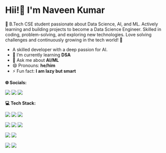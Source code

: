 
 
#  Hii!👋 I'm Naveen Kumar 


🚀 B.Tech CSE student passionate about Data Science, AI, and ML. Actively learning and building projects to become a Data Science Engineer. Skilled in coding, problem-solving, and exploring new technologies. Love solving challenges and continuously growing in the tech world! 🚀


- A skilled developer with a deep passion for AI.  
- 🌱 I’m currently learning **DSA**  
- 💬 Ask me about **AI/ML**  
- 😄 Pronouns: **he/him**  
- ⚡ Fun fact: **I am lazy but smart**  

<b>🌐 Socials: </b>  
<p align="left">
<a href="https://www.linkedin.com/in/naveen-kumar-20716425b/"><img src="https://img.shields.io/badge/LinkedIn-%230077B5.svg?logo=linkedin&logoColor=white" /></a>
<a href="https://x.com/_Naveenkumarr_"><img src="https://img.shields.io/badge/X-black.svg?logo=X&logoColor=white" /></a>
<a href="mailto:naveenkumarr1812@gmail.com"><img src="https://img.shields.io/badge/Email-D14836?logo=gmail&logoColor=white" /></a>
</p>


<b>💻 Tech Stack:</b>  
<p align="left">
<a href="https://dev.java/"><img src="https://img.shields.io/badge/Java-%23ED8B00.svg?style=for-the-badge&logo=openjdk&logoColor=white" /></a>
<a href="https://www.python.org/"><img src="https://img.shields.io/badge/Python-3670A0?style=for-the-badge&logo=python&logoColor=ffdd54" /></a>
<a href="https://developer.mozilla.org/en-US/docs/Web/JavaScript"><img src="https://img.shields.io/badge/JavaScript-%23323330.svg?style=for-the-badge&logo=javascript&logoColor=%23F7DF1E" /></a>
</p>
<p align="left">
<a href="https://nextjs.org/"><img src="https://img.shields.io/badge/Next-black?style=for-the-badge&logo=next.js&logoColor=white" /></a>
<a href="https://react.dev/"><img src="https://img.shields.io/badge/React-%2320232a.svg?style=for-the-badge&logo=react&logoColor=%2361DAFB" /></a>
<a href="https://tailwindcss.com/"><img src="https://img.shields.io/badge/TailwindCSS-%2338B2AC.svg?style=for-the-badge&logo=tailwind-css&logoColor=white" /></a>
</p>

<a href="https://www.mysql.com/"><img src="https://img.shields.io/badge/MySQL-4479A1.svg?style=for-the-badge&logo=mysql&logoColor=white" /></a>
<a href="https://git-scm.com/"><img src="https://img.shields.io/badge/Git-%23F05033.svg?style=for-the-badge&logo=git&logoColor=white" /></a>



<img src="https://github-readme-stats.vercel.app/api/top-langs/?username=naveenkumarr1812&theme=dark&hide_border=false&include_all_commits=true&count_private=false&layout=compact" />

<img src="https://quotes-github-readme.vercel.app/api?type=horizontal&theme=radical" />




